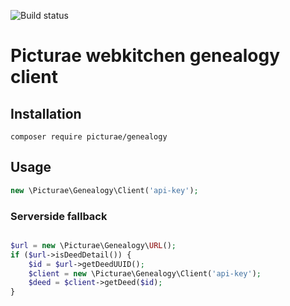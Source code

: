 ![Build status](https://api.travis-ci.org/picturae/genealogy.svg?branch=master)

# Picturae webkitchen genealogy client #

## Installation ##

```
composer require picturae/genealogy
```

## Usage ##

```php
new \Picturae\Genealogy\Client('api-key');
```

### Serverside fallback ###

```php

$url = new \Picturae\Genealogy\URL();
if ($url->isDeedDetail()) {
    $id = $url->getDeedUUID();
    $client = new \Picturae\Genealogy\Client('api-key');
    $deed = $client->getDeed($id);
}

```
